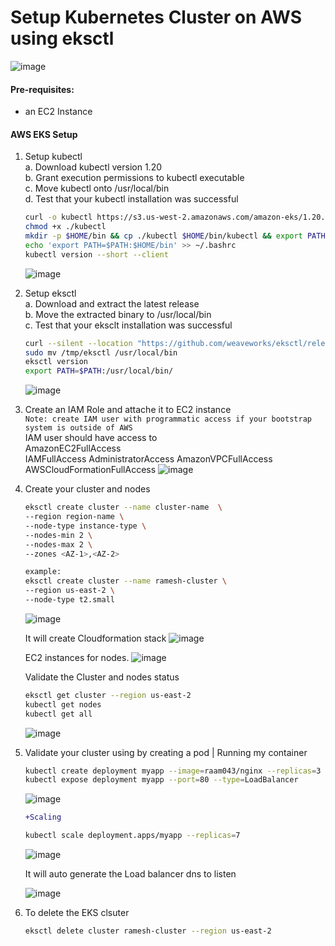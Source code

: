 # Setup Kubernetes Cluster on AWS using eksctl

![image](https://user-images.githubusercontent.com/111989928/200792281-b1bfa380-a258-4258-8d3c-494f74b9b876.png)

 

#### Pre-requisites: 
  - an EC2 Instance 

#### AWS EKS Setup 
1. Setup kubectl   
   a. Download kubectl version 1.20  
   b. Grant execution permissions to kubectl executable   
   c. Move kubectl onto /usr/local/bin   
   d. Test that your kubectl installation was successful    
   ```sh 
   curl -o kubectl https://s3.us-west-2.amazonaws.com/amazon-eks/1.20.4/2021-04-12/bin/linux/amd64/kubectl
   chmod +x ./kubectl
   mkdir -p $HOME/bin && cp ./kubectl $HOME/bin/kubectl && export PATH=$PATH:$HOME/bin
   echo 'export PATH=$PATH:$HOME/bin' >> ~/.bashrc
   kubectl version --short --client
   ```
   ![image](https://user-images.githubusercontent.com/111989928/200128560-6bd07abd-151a-4e71-8d28-5dd32f29686f.png)

2. Setup eksctl   
   a. Download and extract the latest release   
   b. Move the extracted binary to /usr/local/bin   
   c. Test that your eksclt installation was successful   
   ```sh
   curl --silent --location "https://github.com/weaveworks/eksctl/releases/latest/download/eksctl_$(uname -s)_amd64.tar.gz" | tar xz -C /tmp
   sudo mv /tmp/eksctl /usr/local/bin
   eksctl version
   export PATH=$PATH:/usr/local/bin/
   ```
   ![image](https://user-images.githubusercontent.com/111989928/200128535-2c7b187c-c00d-4e1a-a77f-2d94cda8f858.png)

  
3. Create an IAM Role and attache it to EC2 instance    
   `Note: create IAM user with programmatic access if your bootstrap system is outside of AWS`   
   IAM user should have access to   
   AmazonEC2FullAccess  
   IAMFullAccess 
   AdministratorAccess
   AmazonVPCFullAccess
   AWSCloudFormationFullAccess
   ![image](https://user-images.githubusercontent.com/111989928/200128479-77e1c6d3-5f8b-4807-a5c4-363b3cb5e16c.png)


4. Create your cluster and nodes 
   ```sh
   eksctl create cluster --name cluster-name  \
   --region region-name \
   --node-type instance-type \
   --nodes-min 2 \
   --nodes-max 2 \ 
   --zones <AZ-1>,<AZ-2>
   
   example:
   eksctl create cluster --name ramesh-cluster \
   --region us-east-2 \
   --node-type t2.small
    ```
   ![image](https://user-images.githubusercontent.com/111989928/200128583-9f522c17-ace6-43b0-8a27-ce2b2631a025.png)
   
   It will create Cloudformation stack
   ![image](https://user-images.githubusercontent.com/111989928/200128625-747f0080-0634-4f3d-87be-4d1051a9afe5.png)
   
   EC2 instances for nodes.
   ![image](https://user-images.githubusercontent.com/111989928/200128648-26bda5e6-64be-41e3-92af-84ae058e8738.png)
   
   Validate the Cluster and nodes status
   ```sh 
   eksctl get cluster --region us-east-2
   kubectl get nodes
   kubectl get all
   ```
   ![image](https://user-images.githubusercontent.com/111989928/200128893-263b18f4-4601-4a5a-9c11-754a72af0260.png)


5. Validate your cluster using by creating a pod | Running my container
   ```sh 
   kubectl create deployment myapp --image=raam043/nginx --replicas=3 --port=80
   kubectl expose deployment myapp --port=80 --type=LoadBalancer
   ```
   ![image](https://user-images.githubusercontent.com/111989928/200796482-9d5dbacb-dece-4fad-b9cf-6b6dce91428d.png)


   ```diff
   +Scaling 
   ```
   
   ```sh
   kubectl scale deployment.apps/myapp --replicas=7
   ```
   
   ![image](https://user-images.githubusercontent.com/111989928/200795737-445899d5-4550-4675-b766-9ee1e5de6a5b.png)


   
   It will auto generate the Load balancer dns to listen
   
   ![image](https://user-images.githubusercontent.com/111989928/200129234-133d3d2d-a8d5-4b03-bd5b-2ae930e44381.png)

   
6. To delete the EKS clsuter 
   ```sh 
   eksctl delete cluster ramesh-cluster --region us-east-2
   ```

